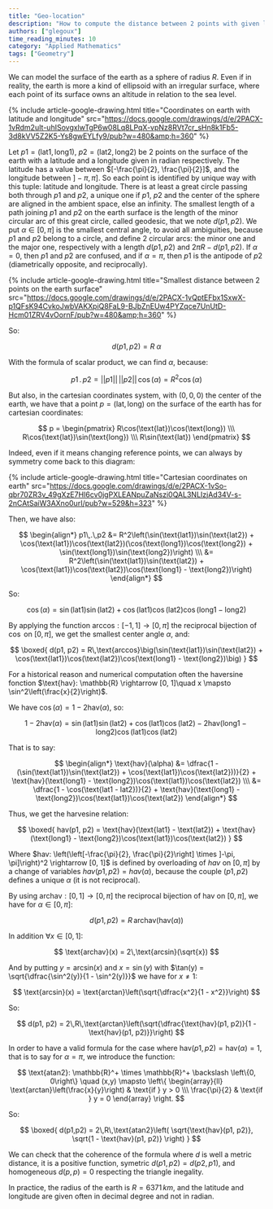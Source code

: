 ```yaml
---
title: "Geo-location"
description: "How to compute the distance between 2 points with given latitude and longitude?"
authors: ["glegoux"]
time_reading_minutes: 10
category: "Applied Mathematics"
tags: ["Geometry"]
---
```


We can model the surface of the earth as a sphere of radius $R$. Even if in reality, the earth is more a kind of ellipsoid with an irregular surface, where each point of its surface owns an altitude in relation to the sea level.

{% include article-google-drawing.html title="Coordinates on earth with latitude and longitude" src="https://docs.google.com/drawings/d/e/2PACX-1vRdm2uIt-uhISovgxlwTgP6w08Lq8LPqX-vpNz8RVt7cr_sHn8k1Fb5-3d8kVV5Z2K5-Ys8gwEYLfy9/pub?w=480&amp;h=360" %}

Let $p1 = (\text{lat1}, \text{long1})$, $p2 = (\text{lat2}, \text{long2})$ be 2 points on the surface of the earth with a latitude and a longitude given in radian respectively. The latitude has a value between $[-\frac{\pi}{2}, \frac{\pi}{2}]$, and the longitude between $]-\pi, \pi]$. So each point is identified by unique way with this tuple: latitude and longitude. There is at least a great circle passing both through $p1$ and $p2$, a unique one if $p1$, $p2$ and the center of the sphere are aligned in the ambient space, else an infinity. The smallest length of a path joining $p1$ and $p2$ on the earth surface is the length of the minor circular arc of this great circle, called geodesic, that we note $d(p1, p2)$. We put $\alpha \in [0, \pi]$ is the smallest central angle, to avoid all ambiguities, because $p1$ and $p2$ belong to a circle, and define 2 circular arcs: the minor one and the major one, respectively with a length $d(p1, p2)$ and $2\pi R - d(p1, p2)$. If $\alpha = 0$, then $p1$ and $p2$ are confused, and if $\alpha = \pi$, then $p1$ is the antipode of $p2$ (diametrically opposite, and reciprocally).  

{% include article-google-drawing.html title="Smallest distance between 2 points on the earth surface" src="https://docs.google.com/drawings/d/e/2PACX-1vQptEFbx1SxwX-p1QFsK94CvkoJwbVAKXpiQ8FaL9-BJbZnEUw4PYZqce7UnUtD-Hcm01ZRV4vOornF/pub?w=480&amp;h=360" %} 

So:

$$
d(p1, p2) = R\;\alpha
$$

With the formula of scalar product, we can find $\alpha$, because:

$$
p1\,.\,p2 = ||p1||\,||p2||\,\cos(\alpha) = R^2 \cos(\alpha)
$$

But also, in the cartesian coordinates system, with $( 0, 0, 0 )$ the center of the earth, we have that a point $p = (\text{lat}, \text{long})$ on the surface of the earth has for cartesian coordinates:

$$
p = \begin{pmatrix} R\cos(\text{lat})\cos(\text{long}) \\\ R\cos(\text{lat})\sin(\text{long}) \\\ R\sin(\text{lat}) \end{pmatrix}
$$

Indeed, even if it means changing reference points, we can always by symmetry come back to this diagram:

{% include article-google-drawing.html title="Cartesian coordinates on earth" src="https://docs.google.com/drawings/d/e/2PACX-1vSo-qbr70ZR3v_49gXzE7HI6cv0jgPXLEANpuZaNszi0QAL3NLIzjAd34V-s-2nCAtSaiW3AXno0urI/pub?w=529&h=323" %} 

Then, we have also:

$$
\begin{align*}
p1\,.\,p2 &= R^2\left(\sin(\text{lat1})\sin(\text{lat2}) + \cos(\text{lat1})\cos(\text{lat2})(\cos(\text{long1})\cos(\text{long2}) + \sin(\text{long1})\sin(\text{long2})\right) \\\
          &= R^2\left(\sin(\text{lat1})\sin(\text{lat2}) + \cos(\text{lat1})\cos(\text{lat2})\cos(\text{long1} - \text{long2})\right)
\end{align*}
$$

So:

$$
\cos(\alpha) = \sin(\text{lat1})\sin(\text{lat2}) + \cos(\text{lat1})\cos(\text{lat2})\cos(\text{long1} - \text{long2})
$$

By applying the function $\text{arccos}: [-1, 1] \rightarrow [0, \pi]$ the reciprocal bijection of $\cos$ on $[0, \pi]$, we get the smallest center angle $\alpha$, and:

$$
\boxed{ 
  d(p1, p2) = R\,\text{arccos}\big(\sin(\text{lat1})\sin(\text{lat2}) + \cos(\text{lat1})\cos(\text{lat2})\cos(\text{long1} - \text{long2})\big) 
}
$$

For a historical reason and numerical computation often the haversine fonction $\text{hav}: \mathbb{R} \rightarrow [0, 1]\quad x \mapsto \sin^2\left(\frac{x}{2}\right)$.

We have $\cos(\alpha) = 1 - 2\text{hav}(\alpha)$, so:

$$
1 - 2\text{hav}(\alpha) = \sin(\text{lat1})\sin(\text{lat2}) + \cos(\text{lat1})\cos(\text{lat2}) - 2\text{hav}(\text{long1} - \text{long2})\cos(\text{lat1})\cos(\text{lat2})
$$

That is to say:

$$
\begin{align*}
\text{hav}(\alpha) &= \dfrac{1 - (\sin(\text{lat1})\sin(\text{lat2}) + \cos(\text{lat1})\cos(\text{lat2}))}{2} + \text{hav}(\text{long1} - \text{long2})\cos(\text{lat1})\cos(\text{lat2}) \\\
                   &= \dfrac{1 - \cos(\text{lat1 - lat2})}{2} + \text{hav}(\text{long1} - \text{long2})\cos(\text{lat1})\cos(\text{lat2}) 
\end{align*}
$$

Thus, we get the harvesine relation:

$$
\boxed{ 
  hav(p1, p2) = \text{hav}(\text{lat1} - \text{lat2}) + \text{hav}(\text{long1} - \text{long2})\cos(\text{lat1})\cos(\text{lat2}) 
}
$$

Where $hav: \left(\left[-\frac{\pi}{2}, \frac{\pi}{2}\right] \times ]-\pi, \pi]\right)^2 \rightarrow [0, 1]$ is defined by overloading of 
$hav$ on $[0, \pi]$ by a change of variables $hav(p1, p2) = hav(\alpha)$, because the couple $(p1, p2)$ defines a unique $\alpha$ (it is not reciprocal).

By using $\text{archav}: [0, 1] \rightarrow [0, \pi]$ the reciprocal bijection of $\text{hav}$ on $[0, \pi]$, we have for $\alpha \in [0, \pi]$:

$$
d(p1, p2) = R\,\text{archav}(\text{hav}(\alpha))
$$ 

In addition $\forall x \in [0, 1]$:
 
$$
\text{archav}(x) = 2\,\text{arcsin}(\sqrt{x})
$$
  
And by putting $y = \text{arcsin}(x)$ and $x = \sin(y)$ with $\tan(y) = \sqrt{\dfrac{\sin^2(y)}{1 - \sin^2(y)}}$ we have for $x \neq 1$:

$$
\text{arcsin}(x) = \text{arctan}\left(\sqrt{\dfrac{x^2}{1 - x^2}}\right)
$$

So:

$$
d(p1, p2) = 2\,R\,\text{arctan}\left(\sqrt{\dfrac{\text{hav}(p1, p2)}{1 - \text{hav}(p1, p2)}}\right)
$$

In order to have a valid formula for the case where $\text{hav}(p1, p2) = \text{hav}(\alpha) = 1$, that is to say for $\alpha = \pi$, we introduce the function: 

$$
\text{atan2}: \mathbb{R}^+ \times \mathbb{R}^+ \backslash \left\{0, 0\right\} \quad (x,y) \mapsto \left\{
    \begin{array}{ll}
        \text{arctan}\left(\frac{x}{y}\right) & \text{if } y > 0 \\\
        \frac{\pi}{2} & \text{if } y = 0
    \end{array}
\right.
$$

So:

$$
\boxed{ 
  d(p1,p2) = 2\,R\,\text{atan2}\left( \sqrt{\text{hav}(p1, p2)}, \sqrt{1 - \text{hav}(p1, p2)} \right) 
}
$$

We can check that the coherence of the formula where $d$ is well a metric distance, it is a positive function, symetric $d(p1, p2) = d(p2, p1)$, and homogeneous $d(p, p) = 0$ 
respecting the triangle inegality. 

In practice, the radius of the earth is  $R = 6371\,km$, and the latitude and longitude are given often in decimal degree and not in radian.
